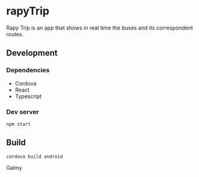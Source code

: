 # rapyTrip

Rapy Trip is an app that shows in real time the buses and its correspondent routes.

## Development

### Dependencies
- Cordova
- React
- Typescript

### Dev server
```
npm start
```


## Build 
```
cordova build android
```

Galmy
